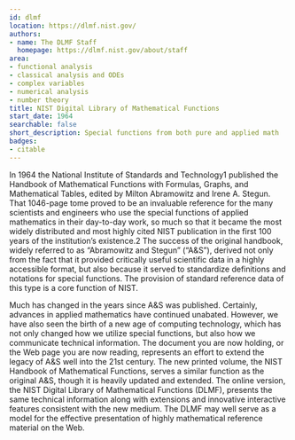```yaml
---
id: dlmf
location: https://dlmf.nist.gov/
authors:
- name: The DLMF Staff
  homepage: https://dlmf.nist.gov/about/staff
area:
- functional analysis
- classical analysis and ODEs
- complex variables
- numerical analysis
- number theory
title: NIST Digital Library of Mathematical Functions
start_date: 1964
searchable: false
short_description: Special functions from both pure and applied math
badges:
- citable
---
```


In 1964 the National Institute of Standards and Technology1 published the Handbook of Mathematical Functions with Formulas, Graphs, and Mathematical Tables, edited by Milton Abramowitz and Irene A. Stegun. That 1046-page tome proved to be an invaluable reference for the many scientists and engineers who use the special functions of applied mathematics in their day-to-day work, so much so that it became the most widely distributed and most highly cited NIST publication in the first 100 years of the institution’s existence.2 The success of the original handbook, widely referred to as “Abramowitz and Stegun” (“A&S”), derived not only from the fact that it provided critically useful scientific data in a highly accessible format, but also because it served to standardize definitions and notations for special functions. The provision of standard reference data of this type is a core function of NIST.

Much has changed in the years since A&S was published. Certainly, advances in applied mathematics have continued unabated. However, we have also seen the birth of a new age of computing technology, which has not only changed how we utilize special functions, but also how we communicate technical information. The document you are now holding, or the Web page you are now reading, represents an effort to extend the legacy of A&S well into the 21st century. The new printed volume, the NIST Handbook of Mathematical Functions, serves a similar function as the original A&S, though it is heavily updated and extended. The online version, the NIST Digital Library of Mathematical Functions (DLMF), presents the same technical information along with extensions and innovative interactive features consistent with the new medium. The DLMF may well serve as a model for the effective presentation of highly mathematical reference material on the Web.
